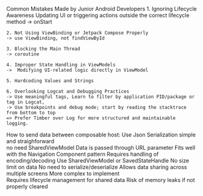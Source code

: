 Common Mistakes Made by Junior Android Developers
	1. Ignoring Lifecycle Awareness
		Updating UI or triggering actions outside the correct lifecycle method -> onStart

	2. Not Using ViewBinding or Jetpack Compose Properly
	-> use ViewBinding, not findViewById

	3. Blocking the Main Thread
	-> coroutine

	4. Improper State Handling in ViewModels
	->  Modifying UI-related logic directly in ViewModel

	5. Hardcoding Values and Strings

	6. Overlooking Logcat and Debugging Practices
	-> Use meaningful tags, Learn to filter by application PID/package or tag in Logcat, 
	-> Use breakpoints and debug mode; start by reading the stacktrace from bottom to top
	=> Prefer Timber over Log for more structured and maintainable logging.

How to send data between composable host:
	Use Json Serialization
		simple and straighforward		
		no need SharedViewModel
		Data is passed through URL parameter
		Fits well with the Navigation Component pattern
		Requires handling of encoding/decoding
	Use SharedViewModel or SavedStateHandle
		No size limit on data
		No need to serialize/deserialize
		Allows data sharing across multiple screens
		More complex to implement	
		Requires lifecycle management for shared data
		Risk of memory leaks if not properly cleared
	